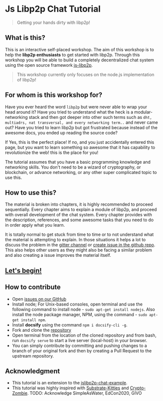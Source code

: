 Js Libp2p Chat Tutorial
=======================
> Getting your hands dirty with libp2p!

## What is this?
This is an interactive self-placed workshop. The aim of this workshop is to help the **libp2p enthusiasts** to get started with libp2p. Through this workshop you will be able to build a completely decentralized chat system using the open source framework [js-libp2p](https://github.com/libp2p/js-libp2p/).  

>This workshop currently only focuses on the node.js implementation of libp2p!

## For whom is this workshop for?
Have you ever heard the word `libp2p` but were never able to wrap your head around it? Have you tried to understand what the heck is a modular-networking stack and then got deeper into other such terms such as `dht, multiadrs, nat transversal, and every networking term..` and never came out? Have you tried to learn libp2p but got frustrated because instead of the awesome docs, you ended up reading the source code?

If Yes, this is the perfect place! If no, and you just accidentally entered this page, but you want to learn something so awesome that it has capability to revolutionize the web! this is the place for you!

The tutorial assumes that you have a basic programming knowledge and networking skills. You don't need to be a wizard of cryptography, or blockchain, or advance networking, or any other super complicated topic to use this.

## How to use this?
The material is broken into chapters, it is highly recommended to proceed sequentially. Every chapter aims to explain a module of libp2p, and proceed with overall development of the chat system. Every chapter provides with the description, references, and some awesome tasks that you need to do in order apply what you learn. 

It is totally normal to get stuck from time to time or to not understand what the material is attempting to explain. In those situations it helps a lot to discuss the problem in the [gitter channel](https://gitter.im/libp2p-enthusiasts/community) or [create issue in the github repo](https://github.com/shresthagrawal/jslibp2p-chat-tutorial/issues). This also helps other users as they might also be facing a similar problem and also creating a issue improves the material itself. 

## [Let's begin!](/0/introduction.md)

## How to contribute

* Open [issues on our GitHub](https://github.com/shresthagrawal/jslibp2p-chat-tutorial/issues)
* Install node; For Unix-based consoles, open terminal and use the following command to install node - `sudo apt-get install nodejs`. Also install the node package manager, NPM, using the command - `sudo apt-get install npm`. 
* Install **docsify** using the command `npm i docsify-cli -g`.
* Fork and clone the [repository](https://github.com/shresthagrawal/jslibp2p-chat-tutorial)
* Open terminal from the location of the cloned repository and from bash, run `docsify serve` to start a live server (local-host) in your browser. 
* You can simply contribute by committing and pushing changes to a branch of your original fork and then by creating a Pull Request to the upstream repository.

## Acknowledgment

* This tutorial is an extension to the [jslibp2p-chat-example](https://github.com/libp2p/js-libp2p-examples/tree/master/chat/nodejs).  
* This tutorial was highly inspired with [Substrate-Kitties](https://github.com/substrate-developer-hub/substrate-collectables-workshop) and [Crypto-Zombie](https://cryptozombies.io/). 
TODO: Acknowledge SimpleAsWater, EdCon2020, GIVO

